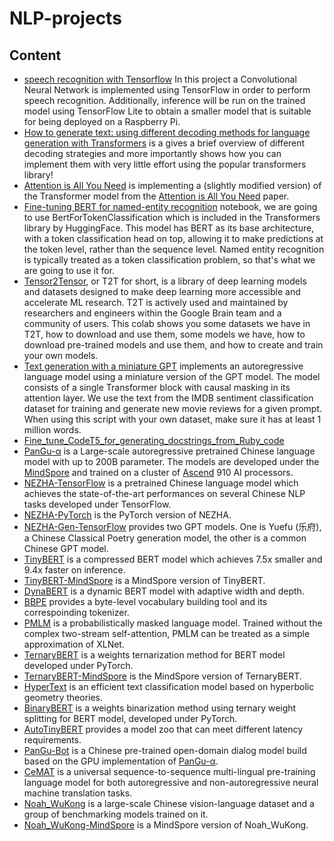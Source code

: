 # NLP-projects


## Content
* [speech recognition with Tensorflow](https://github.com/avs-abhishek123/NLP-projects/tree/main/Speech-Recognition) In this project a Convolutional Neural Network is implemented using TensorFlow in order to perform speech recognition. Additionally, inference will be run on the trained model using TensorFlow Lite to obtain a smaller model that is suitable for being deployed on a Raspberry Pi.
* [How to generate text: using different decoding methods for language generation with Transformers](https://github.com/avs-abhishek123/NLP-projects/blob/main/02_how_to_generate.ipynb) is a gives a brief overview of different decoding strategies and more importantly shows how you can implement them with very little effort using the popular transformers library!
* [Attention is All You Need](https://github.com/avs-abhishek123/NLP-projects/blob/main/6_Attention_is_All_You_Need.ipynb) is implementing a (slightly modified version) of the Transformer model from the [Attention is All You Need](https://jalammar.github.io/illustrated-transformer/) paper. 
* [Fine-tuning BERT for named-entity recognition](https://github.com/avs-abhishek123/NLP-projects/blob/main/Custom_Named_Entity_Recognition_with_BERT.ipynb) notebook, we are going to use BertForTokenClassification which is included in the Transformers library by HuggingFace. This model has BERT as its base architecture, with a token classification head on top, allowing it to make predictions at the token level, rather than the sequence level. Named entity recognition is typically treated as a token classification problem, so that's what we are going to use it for.
* [Tensor2Tensor](https://github.com/avs-abhishek123/NLP-projects/blob/main/Tensor2Tensor_Intro.ipynb), or T2T for short, is a library of deep learning models and datasets designed to make deep learning more accessible and accelerate ML research. T2T is actively used and maintained by researchers and engineers within the Google Brain team and a community of users. This colab shows you some datasets we have in T2T, how to download and use them, some models we have, how to download pre-trained models and use them, and how to create and train your own models.
* [Text generation with a miniature GPT](https://github.com/avs-abhishek123/NLP-projects/blob/main/text_generation_with_miniature_gpt.ipynb) implements an autoregressive language model using a miniature version of the GPT model. The model consists of a single Transformer block with causal masking in its attention layer. We use the text from the IMDB sentiment classification dataset for training and generate new movie reviews for a given prompt. When using this script with your own dataset, make sure it has at least 1 million words.
* [Fine_tune_CodeT5_for_generating_docstrings_from_Ruby_code](https://github.com/avs-abhishek123/NLP-projects/blob/main/Fine_tune_CodeT5_for_generating_docstrings_from_Ruby_code.ipynb)
* [PanGu-α](https://github.com/avs-abhishek123/NLP-projects/tree/master/PanGu-α) is a Large-scale autoregressive pretrained Chinese language model with up to 200B parameter. The models are developed under the [MindSpore](https://www.mindspore.cn/en) and trained on a cluster of [Ascend](https://e.huawei.com/en/products/servers/ascend) 910 AI processors.
* [NEZHA-TensorFlow](https://github.com/avs-abhishek123/NLP-projects/tree/master/NEZHA-TensorFlow) is a pretrained Chinese language model which achieves the state-of-the-art performances on several Chinese NLP tasks developed under TensorFlow.
* [NEZHA-PyTorch](https://github.com/avs-abhishek123/NLP-projects/tree/master/NEZHA-PyTorch) is the PyTorch version of NEZHA.
* [NEZHA-Gen-TensorFlow](https://github.com/avs-abhishek123/NLP-projects/tree/master/NEZHA-Gen-TensorFlow) provides two GPT models. One is Yuefu (乐府), a Chinese Classical Poetry generation model, the other is a common Chinese GPT model.
* [TinyBERT](https://github.com/avs-abhishek123/NLP-projects/tree/master/TinyBERT) is a compressed BERT model which achieves 7.5x smaller and 9.4x faster on inference.
* [TinyBERT-MindSpore](https://github.com/avs-abhishek123/NLP-projects/tree/master/TinyBERT-MindSpore) is a MindSpore version of TinyBERT.
* [DynaBERT](https://github.com/avs-abhishek123/NLP-projects/tree/master/DynaBERT) is a dynamic BERT model with adaptive width and depth.
* [BBPE](https://github.com/avs-abhishek123/NLP-projects/tree/master/BBPE) provides a byte-level vocabulary building tool and its correspoinding tokenizer.
* [PMLM](https://github.com/avs-abhishek123/NLP-projects/tree/master/PMLM) is a probabilistically masked language model. Trained without the complex two-stream self-attention, PMLM can be treated as a simple approximation of XLNet.
* [TernaryBERT](https://github.com/avs-abhishek123/NLP-projects/tree/master/TernaryBERT) is a weights ternarization method for BERT model developed under PyTorch.
* [TernaryBERT-MindSpore](https://github.com/avs-abhishek123/NLP-projects/tree/master/TernaryBERT-MindSpore) is the MindSpore version of TernaryBERT.
* [HyperText](https://github.com/avs-abhishek123/NLP-projects/tree/master/HyperText) is an efficient text classification model based on hyperbolic geometry theories.
* [BinaryBERT](https://github.com/avs-abhishek123/NLP-projects/tree/master/BinaryBERT) is a weights binarization method using ternary weight splitting for BERT model, developed under PyTorch.
* [AutoTinyBERT](https://github.com/avs-abhishek123/NLP-projects/tree/master/AutoTinyBERT) provides a model zoo that can meet different latency requirements.
* [PanGu-Bot](https://github.com/avs-abhishek123/NLP-projects/tree/master/PanGu-Bot) is a Chinese pre-trained open-domain dialog model build based on the GPU implementation of [PanGu-α](https://github.com/avs-abhishek123/NLP-projects/tree/master/PanGu-α).
* [CeMAT](https://github.com/avs-abhishek123/NLP-projects/tree/master/CeMAT) is a universal sequence-to-sequence multi-lingual pre-training language model for both autoregressive and non-autoregressive neural machine translation tasks.
* [Noah_WuKong](https://github.com/avs-abhishek123/NLP-projects/tree/master/Noah_WuKong) is a large-scale Chinese vision-language dataset and a group of benchmarking models trained on it.
* [Noah_WuKong-MindSpore](https://github.com/avs-abhishek123/NLP-projects/tree/master/Noah_Wukong-MindSpore) is a MindSpore version of Noah_WuKong.
